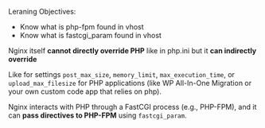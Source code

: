 
Leraning Objectives:
- Know what is php-fpm found in vhost
- Know what is fastcgi_param found in vhost

Nginx itself **cannot directly override PHP** like in php.ini but it **can indirectly override**

Like for settings `post_max_size`, `memory_limit`, `max_execution_time`, or `upload_max_filesize` for PHP applications (like WP All-In-One Migration or your own custom code app that relies on php). 

Nginx interacts with PHP through a FastCGI process (e.g., PHP-FPM), and it can **pass directives to PHP-FPM** using `fastcgi_param`.